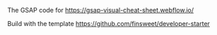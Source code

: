 The GSAP code for https://gsap-visual-cheat-sheet.webflow.io/

Build with the template https://github.com/finsweet/developer-starter
